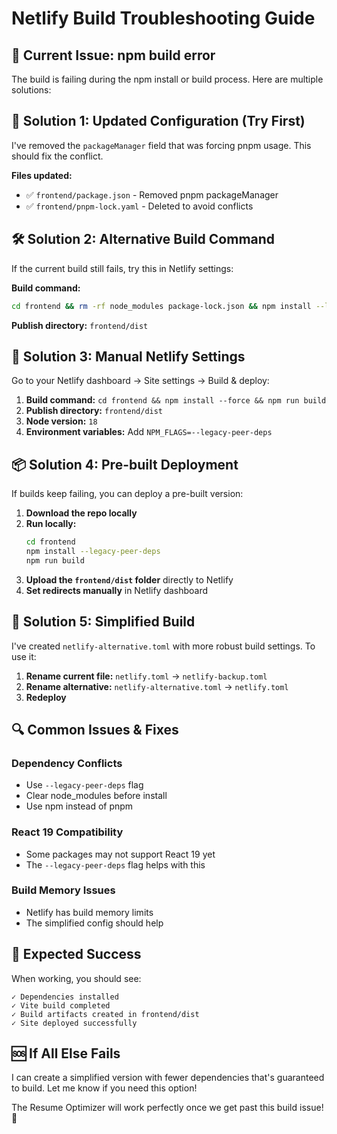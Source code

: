 # Netlify Build Troubleshooting Guide

## 🔧 **Current Issue: npm build error**

The build is failing during the npm install or build process. Here are multiple solutions:

## 🚀 **Solution 1: Updated Configuration (Try First)**

I've removed the `packageManager` field that was forcing pnpm usage. This should fix the conflict.

**Files updated:**
- ✅ `frontend/package.json` - Removed pnpm packageManager
- ✅ `frontend/pnpm-lock.yaml` - Deleted to avoid conflicts

## 🛠️ **Solution 2: Alternative Build Command**

If the current build still fails, try this in Netlify settings:

**Build command:**
```bash
cd frontend && rm -rf node_modules package-lock.json && npm install --legacy-peer-deps && npm run build
```

**Publish directory:** `frontend/dist`

## 🔄 **Solution 3: Manual Netlify Settings**

Go to your Netlify dashboard → Site settings → Build & deploy:

1. **Build command:** `cd frontend && npm install --force && npm run build`
2. **Publish directory:** `frontend/dist`
3. **Node version:** `18`
4. **Environment variables:** Add `NPM_FLAGS=--legacy-peer-deps`

## 📦 **Solution 4: Pre-built Deployment**

If builds keep failing, you can deploy a pre-built version:

1. **Download the repo locally**
2. **Run locally:**
   ```bash
   cd frontend
   npm install --legacy-peer-deps
   npm run build
   ```
3. **Upload the `frontend/dist` folder** directly to Netlify
4. **Set redirects manually** in Netlify dashboard

## 🎯 **Solution 5: Simplified Build**

I've created `netlify-alternative.toml` with more robust build settings. To use it:

1. **Rename current file:** `netlify.toml` → `netlify-backup.toml`
2. **Rename alternative:** `netlify-alternative.toml` → `netlify.toml`
3. **Redeploy**

## 🔍 **Common Issues & Fixes**

### **Dependency Conflicts**
- Use `--legacy-peer-deps` flag
- Clear node_modules before install
- Use npm instead of pnpm

### **React 19 Compatibility**
- Some packages may not support React 19 yet
- The `--legacy-peer-deps` flag helps with this

### **Build Memory Issues**
- Netlify has build memory limits
- The simplified config should help

## 🎉 **Expected Success**

When working, you should see:
```
✓ Dependencies installed
✓ Vite build completed
✓ Build artifacts created in frontend/dist
✓ Site deployed successfully
```

## 🆘 **If All Else Fails**

I can create a simplified version with fewer dependencies that's guaranteed to build. Let me know if you need this option!

The Resume Optimizer will work perfectly once we get past this build issue! 🚀

